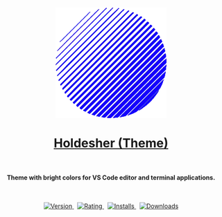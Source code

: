 <h1 align="center">
   <a href="https://marketplace.visualstudio.com/items?itemName=kah3vich.holdesher">
        <br/>
        <img src="https://raw.githubusercontent.com/Holdesher/Holdesher/main/assets/logo.png" alt="logo" width="256">
        <br/>
        <br/>
        Holdesher (Theme)
        <br/>
        <br/>
    </a>
</h1>

<h4 align="center">Theme with bright colors for VS Code editor and terminal applications.</h4>

<br />

<p align="center">
    <a href="https://marketplace.visualstudio.com/items?itemName=kah3vich.holdesher">
        <img src="https://vsmarketplacebadges.dev/version-short/kah3vich.holdesher.svg?style=for-the-badge&colorA=252526&colorB=43A047&label=VERSION" alt="Version">
    </a>&nbsp;
    <a href="https://marketplace.visualstudio.com/items?itemName=kah3vich.holdesher">
        <img src="https://vsmarketplacebadges.dev/rating-short/kah3vich.holdesher.svg?style=for-the-badge&colorA=252526&colorB=43A047&label=Rating" alt="Rating">
    </a>&nbsp;
    <a href="https://marketplace.visualstudio.com/items?itemName=kah3vich.holdesher">
        <img src="https://vsmarketplacebadges.dev/installs-short/kah3vich.holdesher.svg?style=for-the-badge&colorA=252526&colorB=43A047&label=Installs" alt="Installs">
    </a>&nbsp;
    <a href="https://marketplace.visualstudio.com/items?itemName=kah3vich.holdesher">
        <img src="https://vsmarketplacebadges.dev/downloads-short/kah3vich.holdesher.svg?style=for-the-badge&colorA=252526&colorB=43A047&label=Downloads" alt="Downloads">
    </a>
</p>
